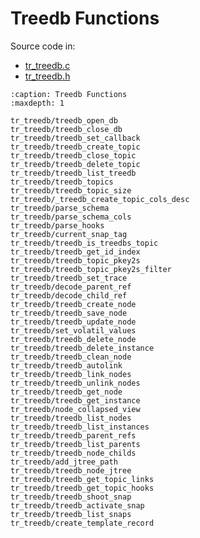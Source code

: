 # Treedb Functions

Source code in:

- [tr_treedb.c](https://github.com/artgins/yunetas/blob/main/kernel/c/timeranger2/src/tr_treedb.c)
- [tr_treedb.h](https://github.com/artgins/yunetas/blob/main/kernel/c/timeranger2/src/tr_treedb.h)

```{toctree}
:caption: Treedb Functions
:maxdepth: 1

tr_treedb/treedb_open_db
tr_treedb/treedb_close_db
tr_treedb/treedb_set_callback
tr_treedb/treedb_create_topic
tr_treedb/treedb_close_topic
tr_treedb/treedb_delete_topic
tr_treedb/treedb_list_treedb
tr_treedb/treedb_topics
tr_treedb/treedb_topic_size
tr_treedb/_treedb_create_topic_cols_desc
tr_treedb/parse_schema
tr_treedb/parse_schema_cols
tr_treedb/parse_hooks
tr_treedb/current_snap_tag
tr_treedb/treedb_is_treedbs_topic
tr_treedb/treedb_get_id_index
tr_treedb/treedb_topic_pkey2s
tr_treedb/treedb_topic_pkey2s_filter
tr_treedb/treedb_set_trace
tr_treedb/decode_parent_ref
tr_treedb/decode_child_ref
tr_treedb/treedb_create_node
tr_treedb/treedb_save_node
tr_treedb/treedb_update_node
tr_treedb/set_volatil_values
tr_treedb/treedb_delete_node
tr_treedb/treedb_delete_instance
tr_treedb/treedb_clean_node
tr_treedb/treedb_autolink
tr_treedb/treedb_link_nodes
tr_treedb/treedb_unlink_nodes
tr_treedb/treedb_get_node
tr_treedb/treedb_get_instance
tr_treedb/node_collapsed_view
tr_treedb/treedb_list_nodes
tr_treedb/treedb_list_instances
tr_treedb/treedb_parent_refs
tr_treedb/treedb_list_parents
tr_treedb/treedb_node_childs
tr_treedb/add_jtree_path
tr_treedb/treedb_node_jtree
tr_treedb/treedb_get_topic_links
tr_treedb/treedb_get_topic_hooks
tr_treedb/treedb_shoot_snap
tr_treedb/treedb_activate_snap
tr_treedb/treedb_list_snaps
tr_treedb/create_template_record


```

